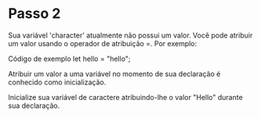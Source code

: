 # Passo 2

Sua variável 'character' atualmente não possui um valor. Você pode atribuir um valor usando o operador de atribuição =. Por exemplo:

Código de exemplo
let hello = "hello";

Atribuir um valor a uma variável no momento de sua declaração é conhecido como inicialização.

Inicialize sua variável de caractere atribuindo-lhe o valor "Hello" durante sua declaração.